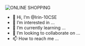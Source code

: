 ![ONLINE SHOPPING](https://user-images.githubusercontent.com/99758787/197363970-0e7f504e-ffb5-46fe-8d49-7209b992d903.gif)
- 👋 Hi, I’m @Irin-10CSE
- 👀 I’m interested in ...
- 🌱 I’m currently learning ...
- 💞️ I’m looking to collaborate on ...
- 📫 How to reach me ...

<!---
Irin-10CSE/Irin-10CSE is a ✨ special ✨ repository because its `README.md` (this file) appears on your GitHub profile.
You can click the Preview link to take a look at your changes.
--->
